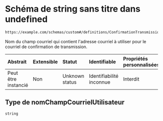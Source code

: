 # Schéma de string sans titre dans undefined

```txt
https://example.com/schemas/custom#/definitions/ConfirmationTransmission/properties/nomChampCourrielUtilisateur
```

Nom du champ courriel qui contient l'adresse courriel à utiliser pour le courriel de confirmation de transmission.

| Abstrait            | Extensible | Statut         | Identifiable             | Propriétés personnalisées | Propriétés Additionnelles | Limites d'accès | Défini dans                                                                        |
| :------------------ | :--------- | :------------- | :----------------------- | :------------------------ | :------------------------ | :-------------- | :--------------------------------------------------------------------------------- |
| Peut être instancié | Non        | Unknown status | Identifiabilité inconnue | Interdit                  | Autorisé                  | aucun           | [FRW.form.schema.json\*](../out/FRW.form.schema.json "ouvrir le schéma d'origine") |

## Type de nomChampCourrielUtilisateur

`string`
